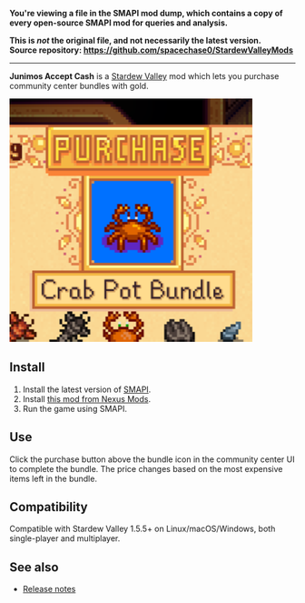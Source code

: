 **You're viewing a file in the SMAPI mod dump, which contains a copy of every open-source SMAPI mod
for queries and analysis.**

**This is _not_ the original file, and not necessarily the latest version.**  
**Source repository: https://github.com/spacechase0/StardewValleyMods**

----

**Junimos Accept Cash** is a [Stardew Valley](http://stardewvalley.net/) mod which lets you
purchase community center bundles with gold.

![](screenshot.png)

## Install
1. Install the latest version of [SMAPI](https://smapi.io).
2. Install [this mod from Nexus Mods](http://www.nexusmods.com/stardewvalley/mods/7437).
3. Run the game using SMAPI.

## Use
Click the purchase button above the bundle icon in the community center UI to complete the bundle.
The price changes based on the most expensive items left in the bundle.

## Compatibility
Compatible with Stardew Valley 1.5.5+ on Linux/macOS/Windows, both single-player and multiplayer.

## See also
* [Release notes](release-notes.md)
